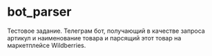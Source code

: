 # bot_parser
Тестовое задание. Телеграм бот, получающий в качестве запроса артикул и наименование товара и парсящий этот товар на маркетплейсе Wildberries.
